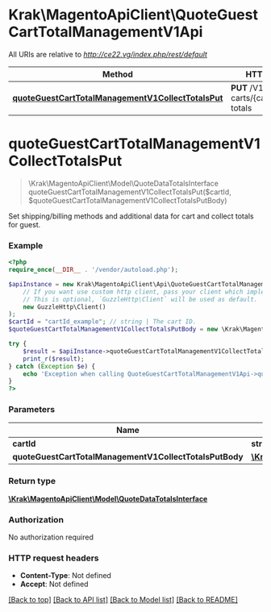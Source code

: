 # Krak\MagentoApiClient\QuoteGuestCartTotalManagementV1Api

All URIs are relative to *http://ce22.vg/index.php/rest/default*

Method | HTTP request | Description
------------- | ------------- | -------------
[**quoteGuestCartTotalManagementV1CollectTotalsPut**](QuoteGuestCartTotalManagementV1Api.md#quoteGuestCartTotalManagementV1CollectTotalsPut) | **PUT** /V1/guest-carts/{cartId}/collect-totals | 


# **quoteGuestCartTotalManagementV1CollectTotalsPut**
> \Krak\MagentoApiClient\Model\QuoteDataTotalsInterface quoteGuestCartTotalManagementV1CollectTotalsPut($cartId, $quoteGuestCartTotalManagementV1CollectTotalsPutBody)



Set shipping/billing methods and additional data for cart and collect totals for guest.

### Example
```php
<?php
require_once(__DIR__ . '/vendor/autoload.php');

$apiInstance = new Krak\MagentoApiClient\Api\QuoteGuestCartTotalManagementV1Api(
    // If you want use custom http client, pass your client which implements `GuzzleHttp\ClientInterface`.
    // This is optional, `GuzzleHttp\Client` will be used as default.
    new GuzzleHttp\Client()
);
$cartId = "cartId_example"; // string | The cart ID.
$quoteGuestCartTotalManagementV1CollectTotalsPutBody = new \Krak\MagentoApiClient\Model\QuoteGuestCartTotalManagementV1CollectTotalsPutBody(); // \Krak\MagentoApiClient\Model\QuoteGuestCartTotalManagementV1CollectTotalsPutBody | 

try {
    $result = $apiInstance->quoteGuestCartTotalManagementV1CollectTotalsPut($cartId, $quoteGuestCartTotalManagementV1CollectTotalsPutBody);
    print_r($result);
} catch (Exception $e) {
    echo 'Exception when calling QuoteGuestCartTotalManagementV1Api->quoteGuestCartTotalManagementV1CollectTotalsPut: ', $e->getMessage(), PHP_EOL;
}
?>
```

### Parameters

Name | Type | Description  | Notes
------------- | ------------- | ------------- | -------------
 **cartId** | **string**| The cart ID. |
 **quoteGuestCartTotalManagementV1CollectTotalsPutBody** | [**\Krak\MagentoApiClient\Model\QuoteGuestCartTotalManagementV1CollectTotalsPutBody**](../Model/QuoteGuestCartTotalManagementV1CollectTotalsPutBody.md)|  | [optional]

### Return type

[**\Krak\MagentoApiClient\Model\QuoteDataTotalsInterface**](../Model/QuoteDataTotalsInterface.md)

### Authorization

No authorization required

### HTTP request headers

 - **Content-Type**: Not defined
 - **Accept**: Not defined

[[Back to top]](#) [[Back to API list]](../../README.md#documentation-for-api-endpoints) [[Back to Model list]](../../README.md#documentation-for-models) [[Back to README]](../../README.md)

